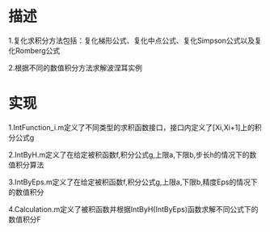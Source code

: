 # 描述
1.复化求积分方法包括：复化梯形公式、复化中点公式、复化Simpson公式以及复化Romberg公式    
    
2.根据不同的数值积分方法求解波涅耳实例

# 实现
1.IntFunction_i.m定义了不同类型的求积函数接口，接口内定义了[Xi,Xi+1]上的积分公式g  
  
2.IntByH.m定义了在给定被积函数f,积分公式g,上限a,下限b,步长h的情况下的数值积分算法  
  
3.IntByEps.m定义了在给定被积函数f,积分公式g,上限a,下限b,精度Eps的情况下的数值积分    
     
4.Calculation.m定义了被积函数并根据IntByH(IntByEps)函数求解不同公式下的数值积分F  
